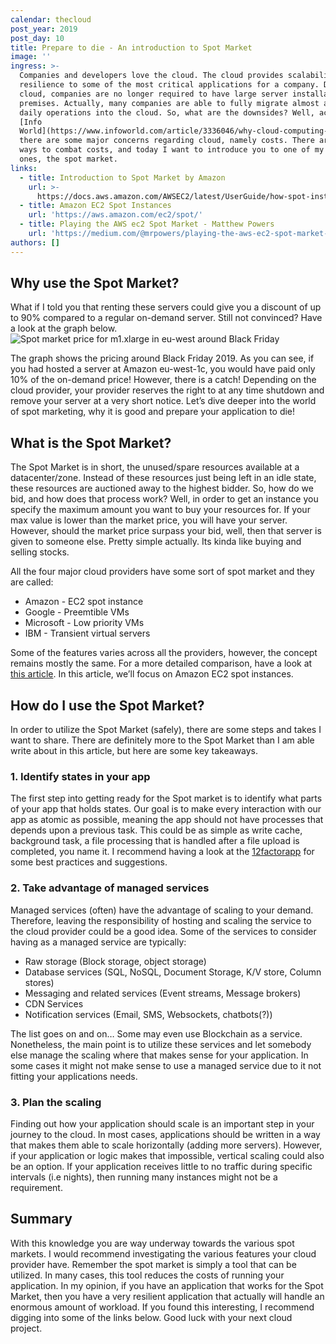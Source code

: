 ```yaml
---
calendar: thecloud
post_year: 2019
post_day: 10
title: Prepare to die - An introduction to Spot Market
image: ''
ingress: >-
  Companies and developers love the cloud. The cloud provides scalability and
  resilience to some of the most critical applications for a company. Due to the
  cloud, companies are no longer required to have large server installations on
  premises. Actually, many companies are able to fully migrate almost all of its
  daily operations into the cloud. So, what are the downsides? Well, according
  [Info
  World](https://www.infoworld.com/article/3336046/why-cloud-computing-suddenly-seems-so-hard-and-expensive.html),
  there are some major concerns regarding cloud, namely costs. There are many
  ways to combat costs, and today I want to introduce you to one of my favourite
  ones, the spot market.
links:
  - title: Introduction to Spot Market by Amazon
    url: >-
      https://docs.aws.amazon.com/AWSEC2/latest/UserGuide/how-spot-instances-work.html
  - title: Amazon EC2 Spot Instances
    url: 'https://aws.amazon.com/ec2/spot/'
  - title: Playing the AWS ec2 Spot Market - Matthew Powers
    url: 'https://medium.com/@mrpowers/playing-the-aws-ec2-spot-market-74b703454f4f'
authors: []
---
```

## Why use the Spot Market?
What if I told you that renting these servers could give you a discount of up to 90% compared to a regular on-demand server. Still not convinced? Have a look at the graph below. 
![Spot market price for m1.xlarge in eu-west around Black Friday](/assets/spot-market-black-friday.png "Spot market price for m1.xlarge in eu-west around Black Friday")

The graph shows the pricing around Black Friday 2019. As you can see, if you had hosted a server at Amazon eu-west-1c, you would have paid only 10% of the on-demand price! 
However, there is a catch! Depending on the cloud provider, your provider reserves the right to at any time shutdown and remove your server at a very short notice. 
Let’s dive deeper into the world of spot marketing, why it is good and prepare your application to die!

## What is the Spot Market?
The Spot Market is in short, the unused/spare resources available at a datacenter/zone. Instead of these resources just being left in an idle state, these resources are auctioned away to the highest bidder. 
So, how do we bid, and how does that process work? Well, in order to get an instance you specify the maximum amount you want to buy your resources for. If your max value is lower than the market price, you will have your server. However, should the market price surpass your bid, well, then that server is given to someone else. Pretty simple actually. Its kinda like buying and selling stocks.

All the four major cloud providers have some sort of spot market and they are called: 
* Amazon - EC2 spot instance
* Google - Preemtible VMs
* Microsoft - Low priority VMs
* IBM - Transient virtual servers

Some of the features varies across all the providers, however, the concept remains mostly the same. For a more detailed comparison, have a look at [this article](https://spotinst.com/blog/amazon-ec2-spot-vs-azure-lpvms-vs-google-pvms-vs-ibm-transient-servers/). In this article, we’ll focus on Amazon EC2 spot instances. 

## How do I use the Spot Market?
In order to utilize the Spot Market (safely), there are some steps and takes I want to share. There are definitely more to the Spot Market than I am able write about in this article, but here are some key takeaways.

### 1. Identify states in your app
The first step into getting ready for the Spot market is to identify what parts of your app that holds states. Our goal is to make every interaction with our app as atomic as possible, meaning the app should not have processes that depends upon a previous task. This could be as simple as write cache, background task, a file processing that is handled after a file upload is completed, you name it. I recommend having a look at the [12factorapp](https://12factor.net) for some best practices and suggestions. 

### 2. Take advantage of managed services
Managed services (often) have the advantage of scaling to your demand. Therefore, leaving the responsibility of hosting and scaling the service to the cloud provider could be a good idea. Some of the services to consider having as a managed service are typically:
* Raw storage (Block storage, object storage)
* Database services (SQL, NoSQL, Document Storage, K/V store, Column stores)
* Messaging and related services (Event streams, Message brokers)
* CDN Services
* Notification services (Email, SMS, Websockets, chatbots(?))

The list goes on and on… Some may even use Blockchain as a service. Nonetheless, the main point is to utilize these services and let somebody else manage the scaling where that makes sense for your application. In some cases it might not make sense to use a managed service due to it not fitting your applications needs. 

### 3. Plan the scaling
Finding out how your application should scale is an important step in your journey to the cloud. In most cases, applications should be written in a way that makes them able to scale horizontally (adding more servers). However, if your application or logic makes that impossible, vertical scaling could also be an option. 
If your application receives little to no traffic during specific intervals (i.e nights), then running  many instances might not be a requirement. 

## Summary
With this knowledge you are way underway towards the various spot markets. I would recommend investigating the various features your cloud provider have. Remember the spot market is simply a tool that can be utilized. In many cases, this tool reduces the costs of running your application. In my opinion, if you have an application that works for the Spot Market, then you have a very resilient application that actually will handle an enormous amount of workload.
If you found this interesting, I recommend digging into some of the links below. Good luck with your next cloud project.
